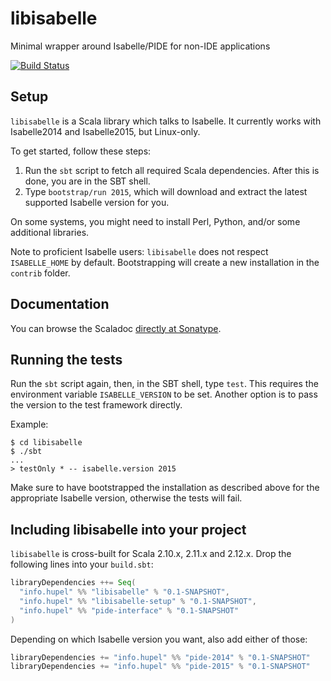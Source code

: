 # libisabelle
Minimal wrapper around Isabelle/PIDE for non-IDE applications

[![Build Status](https://travis-ci.org/larsrh/libisabelle.svg?branch=master)](https://travis-ci.org/larsrh/libisabelle)

## Setup

`libisabelle` is a Scala library which talks to Isabelle.
It currently works with Isabelle2014 and Isabelle2015, but Linux-only.

To get started, follow these steps:

1. Run the `sbt` script to fetch all required Scala dependencies.
   After this is done, you are in the SBT shell.
2. Type `bootstrap/run 2015`, which will download and extract the latest supported Isabelle version for you.

On some systems, you might need to install Perl, Python, and/or some additional libraries.

Note to proficient Isabelle users:
`libisabelle` does not respect `ISABELLE_HOME` by default.
Bootstrapping will create a new installation in the `contrib` folder.

## Documentation

You can browse the Scaladoc [directly at Sonatype](https://oss.sonatype.org/service/local/repositories/snapshots/archive/info/hupel/libisabelle-docs_2.10/0.1-SNAPSHOT/libisabelle-docs_2.10-0.1-SNAPSHOT-javadoc.jar/!/index.html).

## Running the tests

Run the `sbt` script again, then, in the SBT shell, type `test`.
This requires the environment variable `ISABELLE_VERSION` to be set.
Another option is to pass the version to the test framework directly.

Example:

```
$ cd libisabelle
$ ./sbt
...
> testOnly * -- isabelle.version 2015
```

Make sure to have bootstrapped the installation as described above for the appropriate Isabelle version, otherwise the tests will fail.

## Including libisabelle into your project

`libisabelle` is cross-built for Scala 2.10.x, 2.11.x and 2.12.x.
Drop the following lines into your `build.sbt`:

```scala
libraryDependencies ++= Seq(
  "info.hupel" %% "libisabelle" % "0.1-SNAPSHOT",
  "info.hupel" %% "libisabelle-setup" % "0.1-SNAPSHOT",
  "info.hupel" %% "pide-interface" % "0.1-SNAPSHOT"
)
```

Depending on which Isabelle version you want, also add either of those:

```scala
libraryDependencies += "info.hupel" %% "pide-2014" % "0.1-SNAPSHOT"
libraryDependencies += "info.hupel" %% "pide-2015" % "0.1-SNAPSHOT"
```
